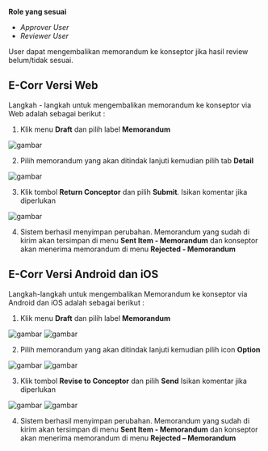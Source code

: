 **Role yang sesuai**

- _Approver User_
- _Reviewer User_

User dapat mengembalikan memorandum ke konseptor jika hasil review belum/tidak sesuai.

## **E-Corr Versi Web**

Langkah - langkah untuk mengembalikan memorandum ke konseptor via Web adalah sebagai berikut :

1. Klik menu **Draft** dan pilih label **Memorandum**

![gambar](Memorandum/MM_Web/MM-19.png)

2. Pilih memorandum yang akan ditindak lanjuti kemudian pilih tab **Detail**

![gambar](Memorandum/MM_Web/MM-20.png)

3. Klik tombol **Return Conceptor** dan pilih **Submit**. Isikan komentar jika diperlukan

![gambar](Memorandum/MM_Web/MM-21.png)

4. Sistem berhasil menyimpan perubahan. Memorandum yang sudah di kirim akan tersimpan di menu **Sent Item - Memorandum** dan konseptor akan menerima memorandum di menu **Rejected - Memorandum**



## **E-Corr Versi Android dan iOS**

Langkah-langkah untuk mengembalikan Memorandum ke konseptor via Android dan iOS adalah sebagai berikut :

1. Klik menu **Draft** dan pilih label **Memorandum**

![gambar](Memorandum/MM_Android/Konseptormemo/02A01.png) ![gambar](Memorandum/MM_Android/Konseptormemo/02A02.png)

2. Pilih memorandum yang akan ditindak lanjuti kemudian pilih icon **Option**

![gambar](Memorandum/MM_Android/Konseptormemo/02A03.png) ![gambar](Memorandum/MM_Android/Konseptormemo/02A04.png)

3. Klik tombol **Revise to Conceptor** dan pilih **Send** Isikan komentar jika diperlukan

![gambar](Memorandum/MM_Android/Konseptormemo/02A05.png) ![gambar](Memorandum/MM_Android/Konseptormemo/02A06.png)

4. Sistem berhasil menyimpan perubahan. Memorandum yang sudah di kirim akan tersimpan di menu **Sent Item - Memorandum** dan konseptor akan menerima memorandum di menu **Rejected – Memorandum**
